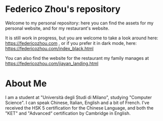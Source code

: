 # Federico Zhou's repository
Welcome to my personal repository: here you can find the assets for my personal website, and for my restaurant's website.

It is still work in progress, but you are welcome to take a look around here: https://federicozhou.com , or if you prefer it in dark mode, here: https://federicozhou.com/index_black.html

You can also find the website for the restaurant my family manages at https://federicozhou.com/jiayan_landing.html


# About Me
I am a student at "Università degli Studi di Milano", studying "Computer Science". 
I can speak Chinese, Italian, English and a bit of French.
I've received the HSK 5 certification for the Chinese Language,
and both the "KET" and "Advanced“ certification by Cambridge in English.
